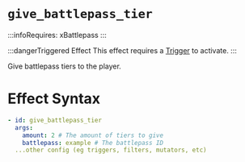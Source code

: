 # `give_battlepass_tier`
:::infoRequires:
xBattlepass
:::

:::dangerTriggered Effect
This effect requires a [Trigger](https://plugins.auxilor.io/effects/all-triggers) to activate.
:::

Give battlepass tiers to the player.
# Effect Syntax
```yaml
- id: give_battlepass_tier
  args:
    amount: 2 # The amount of tiers to give
    battlepass: example # The battlepass ID
  ...other config (eg triggers, filters, mutators, etc)
```
